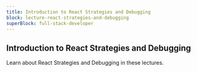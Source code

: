 ```yaml
---
title: Introduction to React Strategies and Debugging
block: lecture-react-strategies-and-debugging
superBlock: full-stack-developer
---
```


## Introduction to React Strategies and Debugging

Learn about React Strategies and Debugging in these lectures.
